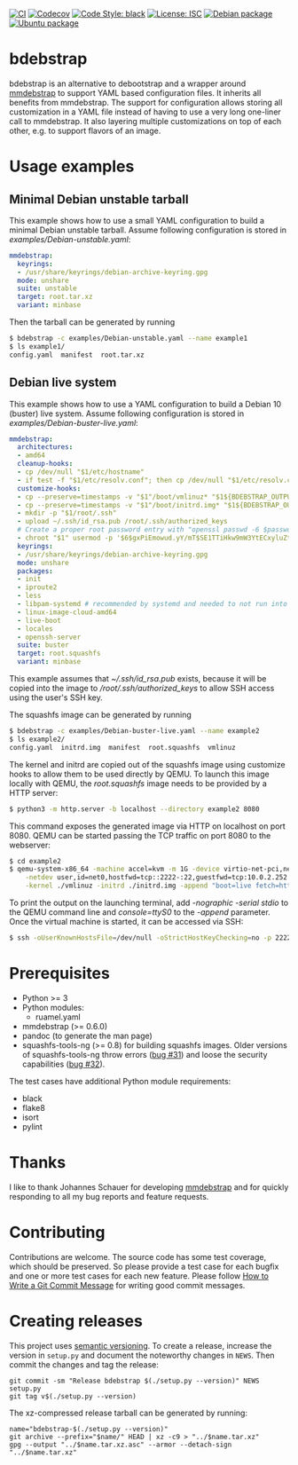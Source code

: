 [![CI](https://img.shields.io/github/workflow/status/bdrung/bdebstrap/CI)](https://github.com/bdrung/bdebstrap/actions/workflows/ci.yaml)
[![Codecov](https://img.shields.io/codecov/c/github/bdrung/bdebstrap)](https://codecov.io/gh/bdrung/bdebstrap)
[![Code Style: black](https://img.shields.io/badge/code%20style-black-black)](https://github.com/psf/black)
[![License: ISC](https://img.shields.io/badge/license-ISC-blue)](LICENSE)
[![Debian package](https://img.shields.io/debian/v/bdebstrap/unstable)](https://tracker.debian.org/pkg/bdebstrap)
[![Ubuntu package](https://img.shields.io/ubuntu/v/bdebstrap)](https://launchpad.net/ubuntu/+source/bdebstrap)

bdebstrap
=========

bdebstrap is an alternative to debootstrap and a wrapper around
[mmdebstrap](https://gitlab.mister-muffin.de/josch/mmdebstrap/) to support
YAML based configuration files. It inherits all benefits from mmdebstrap. The
support for configuration allows storing all customization in a YAML file
instead of having to use a very long one-liner call to mmdebstrap. It also
layering multiple customizations on top of each other, e.g. to support flavors
of an image.

Usage examples
==============

Minimal Debian unstable tarball
-------------------------------

This example shows how to use a small YAML configuration to build a minimal
Debian unstable tarball. Assume following configuration is stored in
*examples/Debian-unstable.yaml*:

```yaml
mmdebstrap:
  keyrings:
  - /usr/share/keyrings/debian-archive-keyring.gpg
  mode: unshare
  suite: unstable
  target: root.tar.xz
  variant: minbase
```

Then the tarball can be generated by running

```sh
$ bdebstrap -c examples/Debian-unstable.yaml --name example1
$ ls example1/
config.yaml  manifest  root.tar.xz
```

Debian live system
------------------

This example shows how to use a YAML configuration to build a Debian 10
(buster) live system. Assume following configuration is stored in
*examples/Debian-buster-live.yaml*:

```yaml
mmdebstrap:
  architectures:
  - amd64
  cleanup-hooks:
  - cp /dev/null "$1/etc/hostname"
  - if test -f "$1/etc/resolv.conf"; then cp /dev/null "$1/etc/resolv.conf"; fi
  customize-hooks:
  - cp --preserve=timestamps -v "$1"/boot/vmlinuz* "$1${BDEBSTRAP_OUTPUT_DIR?}/vmlinuz"
  - cp --preserve=timestamps -v "$1"/boot/initrd.img* "$1${BDEBSTRAP_OUTPUT_DIR?}/initrd.img"
  - mkdir -p "$1/root/.ssh"
  - upload ~/.ssh/id_rsa.pub /root/.ssh/authorized_keys
  # Create a proper root password entry with "openssl passwd -6 $password"
  - chroot "$1" usermod -p '$6$gxPiEmowud.yY/mT$SE1TTiHkw9mW3YtECxyluZtNPHN7IYPa.vRlWZZVtC8L6qG2PzGpwGIlgMDY79vucWD577fZm/EcA4LS3Koob0' root
  keyrings:
  - /usr/share/keyrings/debian-archive-keyring.gpg
  mode: unshare
  packages:
  - init
  - iproute2
  - less
  - libpam-systemd # recommended by systemd and needed to not run into https://bugs.debian.org/751636
  - linux-image-cloud-amd64
  - live-boot
  - locales
  - openssh-server
  suite: buster
  target: root.squashfs
  variant: minbase
```

This example assumes that *~/.ssh/id_rsa.pub* exists, because it will be
copied into the image to */root/.ssh/authorized_keys* to allow SSH access
using the user's SSH key.

The squashfs image can be generated by running

```sh
$ bdebstrap -c examples/Debian-buster-live.yaml --name example2
$ ls example2/
config.yaml  initrd.img  manifest  root.squashfs  vmlinuz
```

The kernel and initrd are copied out of the squashfs image using customize
hooks to allow them to be used directly by QEMU. To launch this image locally
with QEMU, the *root.squashfs* image needs to be provided by a HTTP server:

```sh
$ python3 -m http.server -b localhost --directory example2 8080
```

This command exposes the generated image via HTTP on localhost on port 8080.
QEMU can be started passing the TCP traffic on port 8080 to the webserver:

```sh
$ cd example2
$ qemu-system-x86_64 -machine accel=kvm -m 1G -device virtio-net-pci,netdev=net0 -monitor vc \
    -netdev user,id=net0,hostfwd=tcp::2222-:22,guestfwd=tcp:10.0.2.252:8080-tcp:localhost:8080,hostname=debian-live \
    -kernel ./vmlinuz -initrd ./initrd.img -append "boot=live fetch=http://10.0.2.252:8080/root.squashfs quiet"
```

To print the output on the launching terminal, add *-nographic -serial stdio*
to the QEMU command line and *console=ttyS0* to the *-append* parameter. Once
the virtual machine is started, it can be accessed via SSH:

```sh
$ ssh -oUserKnownHostsFile=/dev/null -oStrictHostKeyChecking=no -p 2222 root@localhost
```

Prerequisites
=============

* Python >= 3
* Python modules:
  * ruamel.yaml
* mmdebstrap (>= 0.6.0)
* pandoc (to generate the man page)
* squashfs-tools-ng (>= 0.8) for building squashfs images. Older versions of
  squashfs-tools-ng throw errors
  ([bug #31](https://github.com/AgentD/squashfs-tools-ng/issues/31)) and loose
  the security capabilities
  ([bug #32](https://github.com/AgentD/squashfs-tools-ng/issues/32)).


The test cases have additional Python module requirements:

* black
* flake8
* isort
* pylint

Thanks
======

I like to thank Johannes Schauer for developing
[mmdebstrap](https://gitlab.mister-muffin.de/josch/mmdebstrap/) and for quickly
responding to all my bug reports and feature requests.

Contributing
============

Contributions are welcome. The source code has some test coverage, which should
be preserved. So please provide a test case for each bugfix and one or more
test cases for each new feature. Please follow
[How to Write a Git Commit Message](https://chris.beams.io/posts/git-commit/)
for writing good commit messages.

Creating releases
=================

This project uses [semantic versioning](https://semver.org/). To create a
release, increase the version in `setup.py` and document the noteworthy changes
in `NEWS`. Then commit the changes and tag the release:

```
git commit -sm "Release bdebstrap $(./setup.py --version)" NEWS setup.py
git tag v$(./setup.py --version)
```

The xz-compressed release tarball can be generated by running:
```
name="bdebstrap-$(./setup.py --version)"
git archive --prefix="$name/" HEAD | xz -c9 > "../$name.tar.xz"
gpg --output "../$name.tar.xz.asc" --armor --detach-sign "../$name.tar.xz"
```
